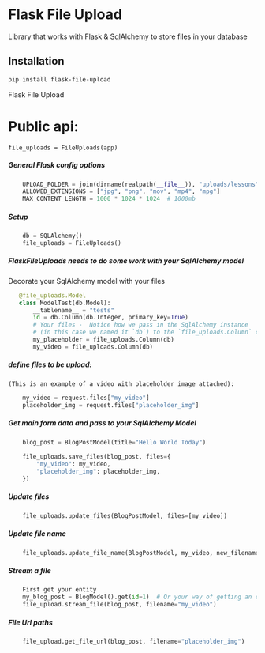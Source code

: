 # Flask File Upload

Library that works with Flask & SqlAlchemy to store
files in your database

## Installation

```bash
pip install flask-file-upload
```

Flask File Upload

# Public api:

    file_uploads = FileUploads(app)

##### General Flask config options
````python
    UPLOAD_FOLDER = join(dirname(realpath(__file__)), "uploads/lessons")
    ALLOWED_EXTENSIONS = ["jpg", "png", "mov", "mp4", "mpg"]
    MAX_CONTENT_LENGTH = 1000 * 1024 * 1024  # 1000mb
````


##### Setup
````python
    db = SQLAlchemy()
    file_uploads = FileUploads()
````


##### FlaskFileUploads needs to do some work with your SqlAlchemy model
Decorate your SqlAlchemy model with your files
 ````python
    @file_uploads.Model
    class ModelTest(db.Model):
        __tablename__ = "tests"
        id = db.Column(db.Integer, primary_key=True)
        # Your files -  Notice how we pass in the SqlAlchemy instance
        # (in this case we named it `db`) to the `file_uploads.Column` class:
        my_placeholder = file_uploads.Column(db)
        my_video = file_uploads.Column(db)
````

##### define files to be upload:
    (This is an example of a video with placeholder image attached):
````python
    my_video = request.files["my_video"]
    placeholder_img = request.files["placeholder_img"]
````


##### Get main form data and pass to your SqlAlchemy Model
````python
    blog_post = BlogPostModel(title="Hello World Today")
    
    file_uploads.save_files(blog_post, files={
        "my_video": my_video,
        "placeholder_img": placeholder_img,
    })
````

##### Update files
````python
    file_uploads.update_files(BlogPostModel, files=[my_video])
````


##### Update file name
````python
    file_uploads.update_file_name(BlogPostModel, my_video, new_filename="new_name")
````


##### Stream a file
````python
    First get your entity
    my_blog_post = BlogModel().get(id=1)  # Or your way of getting an entity
    file_upload.stream_file(blog_post, filename="my_video")
````


##### File Url paths
````python
    file_upload.get_file_url(blog_post, filename="placeholder_img")
````

